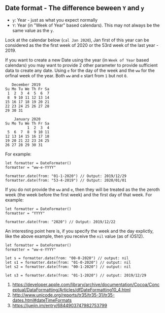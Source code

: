 ## Date format - The difference beween `Y` and `y`

- `y`: Year - just as what you expect normally
- `Y`: Year (in "Week of Year" based calendars). This may not always be the same value as the `y`.

Lock at the calendar below (`cal Jan 2020`), Jan first of this year can be considered as the the first week of 2020
or the 53rd week of the last year - 2019.

If you want to create a new Date using the year (in `Week of Year` based calendars) you may want to provide
2 other parameter to provide sufficient data to create any date. Using `e` for the day of the week 
and the `ww` for the orfinal week of the year. Both `ww` and `e` start from `1` but not `0`.

```
   December 2019
Su Mo Tu We Th Fr Sa
 1  2  3  4  5  6  7
 8  9 10 11 12 13 14
15 16 17 18 19 20 21
22 23 24 25 26 27 28
29 30 31

    January 2020
Su Mo Tu We Th Fr Sa
          1  2  3  4
 5  6  7  8  9 10 11
12 13 14 15 16 17 18
19 20 21 22 23 24 25
26 27 28 29 30 31
```

For example:
```
let formatter = DateFormater()
formatter = "ww-e-YYYY"

formatter.date(from: "01-1-2020") // Output: 2019/12/29
formatter.date(from: "53-4-2019") // Output: 2020/01/01
```

If you do not provide the `ww` and `e`, then they will be treated as the the zeroth week (the week before the first week)
and the first day of that week. For example:

```
let formatter = DateFormater()
formatter = "YYYY"

formatter.date(from: "2020") // Output: 2019/12/22
```

An interesting point here is, if you specify the week and the day explictly, like the above example, then you receive the `nil` value (as of iOS12).

```
let formatter = DateFormater()
formatter = "ww-e-YYYY"

let s = formatter.date(from: "00-0-2020") // output: nil
let s1 = formatter.date(from: "01-0-2020") // output: nil
let s2 = formatter.date(from: "00-1-2020") // output: nil

let s3 = formatter.date(from: "01-1-2020") // output: 2019/12/29
```

1. https://developer.apple.com/library/archive/documentation/Cocoa/Conceptual/DataFormatting/Articles/dfDateFormatting10_4.html
1. http://www.unicode.org/reports/tr35/tr35-31/tr35-dates.html#dateTimeFormats
2. https://juejin.im/entry/6844903747982753799
